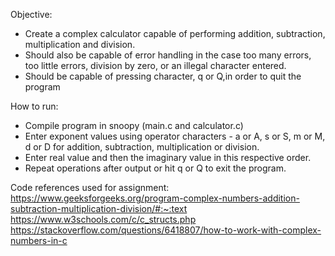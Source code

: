 Objective:
- Create a complex calculator capable of performing addition, subtraction, multiplication and division. 
- Should also be capable of error handling in the case too many errors, too little errors, division by zero, or an illegal character entered.
- Should be capable of pressing character, q or Q,in order to quit the program

How to run:
- Compile program in snoopy (main.c and calculator.c)
- Enter exponent values using operator characters - a or A, s or S, m or M, d or D for addition, subtraction, multiplication or division.
- Enter real value and then the imaginary value in this respective order.
- Repeat operations after output or hit q or Q to exit the program.

Code references used for assignment:
https://www.geeksforgeeks.org/program-complex-numbers-addition-subtraction-multiplication-division/#:~:text
https://www.w3schools.com/c/c_structs.php
https://stackoverflow.com/questions/6418807/how-to-work-with-complex-numbers-in-c
